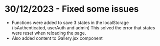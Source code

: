 # 30/12/2023 -  Fixed some issues
- Functions were added to save 3 states in the localStorage (isAuthenticated, userAuth and admin)
This solved the error that states were reset when reloading the page.
- Also added content to Gallery.jsx component
  
